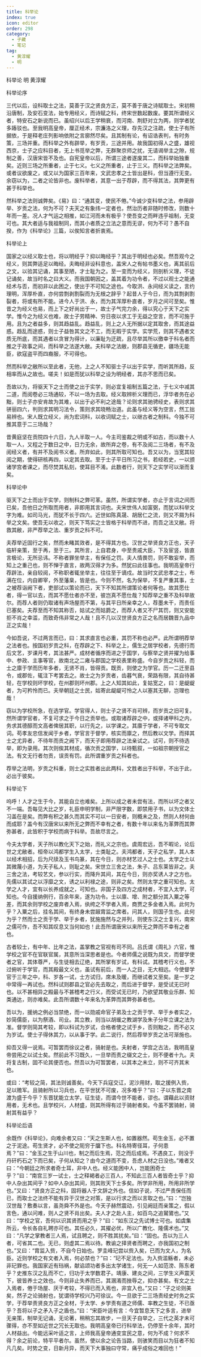 ```yaml
---
title: 科举论
index: true
icon: editor
order: 298
category:
  - 子藏
  - 笔记
tag:
  - 黄淳耀
  - 明
---
```


科举论 明 黄淳耀  

科举论序  

三代以后，设科取士之法，莫善于汉之贤良方正，莫不善于唐之诗赋取士。宋初稍沿唐制，及安石变法，始专用经义，而诗赋之科，终宋世数起数废。要其所谓经义者，特安石之新说而已。虽绍兴以后王学稍衰，而河南、荆舒对立为两，则学者犹多蹖驳也。至我明高皇帝，厘正经术，宗濂洛之义理，存先汉之注疏，使士子有所据依，于是释老庄列影响依附之言廓然尽矣。且其制有论，有诏诰表判，有时务策，三场并重。而科举之外有辟举，有岁贡，三途并用。故我国初得人之盛，雄视西京，士子之应科目者，无上书觅举之弊，无群聚京师之扰，无请谒举主之隙，规制之善，汉唐宋皆不及也。自宪皇帝以后，所谓三途者遂废其二，而科举始独重矣。近则三场之所重者，止于七义。七义之所重者，止于三义。而科举之法弊矣。或者议欲废之，或又以为国家三百年来，文武忠孝之士皆出是科，但当遵行无变。余窃以为，二者之论皆非也。废科举者，其意一出于荐辟，而不得其法，其弊更有甚于科举也。  

然科举之法则诚弊矣。《易》曰：“通其变，使民不倦。”今诚少变科举之法，参用辟举、岁贡之法，何为不可？夫天之有象纬一定者也，然治历者非随时修改，则数十年而一差。况人才气运之相推，如江河而未有极乎？使吾变之而畔违乎祖制，无变可也。其大者适与我祖制同，而其小者质之立法之意而无谬，何为不可？愚不自揆，作为《科举论》三篇，以俟知言者折衷焉。  

科举论上  

国家之以经义取士也，将以明经乎？抑以晦经乎？其出于明经也必矣。然吾观今之经义，则其弊适足以晦经。夫晦经非设科意也，盖宋人之有帖书墨义也，离其前后之文，以验其记诵，其事至陋，才士耻为之。至一变而为经义，则剖析义理，不徒记诵矣，故当时名之曰大义。而我国朝因之，盖其着为功令者，不过以观士之能通经术与否，而初非以此困之，使出于不可知之途也。今取洪、永间经义读之，言约理明，浑厚朴直，亦何尝剽剥割裂而为无根之辞乎？起昔人于今日，而为其剽剥割裂者，将或有所不能。进今人于洪、永，而为其浑厚朴直者，岁月之间可至矣。惟昔之为经义也易，而上下之好尚出于一，故士子气完力余，得以究心于天下之实学。惟今之为经义也难，故士子劳精神、穷日夜以求工于无益之空言，而不可施于用。且为之者益多，则其趋益乱。趋益乱，则上之人无所据以定其取舍，而其途益惑。趋乱而途惑，则士子益咎其文之不工，而无暇于实学。实学荒，则其不遇者文质无所底，而其遇者以贪冒为得计，以廉耻为迂疏，且尽举其所以徼幸于科名者而推之于政事之间，而科举之法遂大敝。夫科举之法敝，则郡县无循吏，疆场无能臣，欲寇盗平而四裔服，不可得也。  

然而科举之敝所以至此者，无他，上之人不知驱士子以出于实学，而听其所趋，反相率而从之故也。嗟夫！如是而犹以科举之设为明经者，其亦不思而已矣。  

吾故以为，将驱天下之士而使之出于实学，则必宜复祖制五篇之法，于七义中减其二道，而阅卷必三场通较，不以一场为去取。经义取辨析义理而已，浮华者务在必黜，则士子亦安肯故为其难，以出于必不利之途哉？论则求其驰骋经史，表则求其骈丽四六，判则求其明习法令，策则求其晓畅治道。此虽与经义等为空言，然工拙易辨也。宋人既立经义，尚为宏词科，以收词赋之士，以继古者之制科。今独不可推其意于二三场哉？  

昔黄庭坚在贡院四十六日，九人半取一人。今主司鉴裁之明或不如古，而以数十人取一人，又程之于数日之中，日力无余，故所弃之卷，有不及阅二三场者，有不及阅经义者，有并不及阅书义者。所弃如此，则其所取可知也。吾又以为，当宽其较阅之期，使得研核再四，以定其去取。至于士子平日所习之书，若经若史，一以颁诸学宫者课之，而尽焚其私刻，使耳目不淆。此数者行，则天下之实学可以渐而复矣。  

科举论中  

驱天下之士而出于实学，则制科之弊可革。虽然，所谓实学者，亦止于言词之间而已矣，吾他日之所取而用者，非即用其言词也。夫宋世伟人如富弼，而犹以科举文字为难。如司马光，而犹不长于四六。近世如陈真晟、胡居仁之流，则又不屑为科举之文矣。使吾无以收之，则天下笃实之士皆格于科举而不进，而吾之法又敝。将救其敝，非严荐举之法、重岁贡之科不可。  

夫荐举近固行之矣，然而未睹其效者，是不得其方也。汉世之举贤良方正也，天子临轩亲策，至于再，至于三。其所言，上自君身，中至贵戚大臣，下及宦竖，皆直言极论，无所忌讳。不称者罪坐举主，有保任之罚。夫人情畏罚，则不敢妄举，而知上之重己也，则不惮于直言，故两汉得才为多。然犹曰此往事也。我明高皇帝行荐辟法，亲自较阅，不称职者辄坐举主，往往至于谪戍。故当时文武忠孝之士，布满在位，内自卿宰，外至藩臬，皆是也。今则不然，名为保举，不复严重其事，士之被荐诣阙下者，吏部试以策论而已，天下不知其所谓策论者何等也。故其愿仕者，得一官以去，而其不愿仕者亦不至，彼岂真不愿仕哉？知荐举之重不及科举故尔。而荐人者则仍取诸有声场屋而不第，与其平日所亲幸之人，荐墨未干，而责任已塞矣。夫荐至而不知其称否，姑试之而姑爵之，而荐人者又不尸其罚，则又安能拒不肖之幸滥，而致奇伟非常之人哉！且不几以汉世贤良方正之名而居魏晋九品中正之实哉！  

今如吾说，不过两言而已，曰：其求直言也必重，其罚不称也必严。此所谓明荐举之法者也。按国初岁贡之科，在荐辟之下、科举之上，儒生之居学校者，先德行而后文艺，岁课月考，其法甚严。成材者循序而进之于国学，与察举之贤并擢为给事中、参政、主事等官，故南北之二雍与郡国之学校表里称盛。今自岁贡之科轻，而士之廪于学而历年多者，无贤不肖，皆得贡。既贡，则使之为学官。历一二迁至县令，或郡佐，辄注下考罢去之。故士之为岁贡者，齿暮气衰，荣路有限，其自待甚轻，在学校则坏学校，在州郡则坏州郡。上之人知其如此，复姑宽之，曰：是龊龊者，为可矜怜而已。夫举朝廷之士民，姑寄此龊龊可怜之人以塞其无聊，岂理也哉！  

窃以为学校所急，在选学官。学官得人，则士子之贤不肖可辨，而岁贡之旧可复。然所谓学官者，不复可求之于今日之贡举也。或取诸荐辟之中，或择诸甲科之内，务求其德醇而文高者俾居其职，以行先之，以学课之。其廪于学者，不可专取文词。苟孝友忠信发闻于乡者，学官言于督学，核实而廪之，然后教以文学。而择其士之尤异者，不待年而贡之阙下，而天子即用荐辟之法亲试之。试可，则不待选举，即为录用。其次则俟其材成，循次贡之国学，以待甄叙，一如祖宗朝授官之法。有文无行者勿贡，误贡有罚。此所谓重岁贡之科者也。  

荐举之法明，岁贡之科重，则士之实胜者出此两科，文胜者出于科举，不出于此，必出于彼矣。  

科举论下  

呜呼！人才之生于今，其能自立也难矣。上所以成之者未尝有法，而所以坏之者又不一端。吾每见大比之岁，礼臣申明学制，非严限字数，即禁用子书，以为文体士习盖在是矣。而弊有积之甚久而其实不可以一日安者，则概未之及，然则人材何由而成耶？盖今有汉唐宋以来所无之弊而不幸有之者，有数十年以来名为革弊而其弊弥甚者，此皆积于学校而病于科举。吾故尽言之。  

今夫太学者，天子所以教化天下之始，而礼义之宗也。虞周宏远，吾不暇论，论后世之尤敝者。桓帝以鸿都学生入太学，士类耻之。夫鸿都者，天子之私学，其人本以经术相招，后为尺牍及玉书鸟篆，其在今日，则亦材艺过人之士也。太学之士以其微蔑小道，为天子私人，则耻之矣。宋世立三舍之法，朱子、吕东莱皆非之。夫三舍之法，考较艺文，参以行实，而降升其间，其在今日，则亦奖诱人才之方也。先儒以其试之以浮靡之文，诱之以利禄之途，则非之矣。然则太学之重可知也。太学之人才，宜有以长养成就之，可知也。非国子及四方之成材者，不宜入太学，可知也。今自援纳例行，百余年来，遂为功令。士以廪、增、附之额分其入粟之等差，而其余则学校之废弃者入焉，纨绔之不学者入焉，商贾之多金者入焉。此何为乎？入粟之后，挂名其间，有终身未尝踧胄监之席者。问其人，则国子生也。此何为乎？然而士之贡于学、举于乡者，犹施施然与之并列，则使东汉之士复兴，南宋之儒可作，吾不知其叹息又当何如也！此吾所谓唐宋以来所无之弊而不幸有之者也。  

古者较士，有中年、比年之法，盖掌教之官视有司不同。吕氏谓《周礼》六官，惟学校之官不在官联官属，其意所当深思者是也。今者师儒之说既为具文，而督学使者之官，其体尊严，与生徒相去辽绝，其所掌有岁试，有科试。其稽考行义也，不过俯听于学官，而其殿最文义也，虽试有前后，而一人之目，无大相远。今使督学官于三年之中，科、岁各一试，士方试归，席未及暖，而继试者又至矣。是一岁之中常得一再试也。然科试则郡县之官必先去取之，而后进于督学，是受试无已时也。以不甚相异之殿最与不甚稽考之行义，而受试无已时，乃欲望其敬业乐群、知类通达，则亦难矣。此吾所谓数十年来名为革弊而其弊弥甚者也。  

吾以为，援纳之例必当禁绝，而一以勋戚命官子弟及士之贡于学、举于乡者实之，妙简儒臣，以为祭酒、司业。其立教，则当以胡瑗之教湖学及朱子分年立课之法为准。督学则简其考较，即以科试为岁试，合格者使之试于乡，否则黜之，而不必又为岁试。使士子得休其力，以从事于学。此二说行，然后荐举岁贡之法可渐施也。  

抑吾又得一说焉。可暂罢而徐议之者，骑射是也。夫射者，学宫之古法，我明高皇帝尝用之以试士矣。然前此不习既久，一旦举而责之缀文之士，则不便者十九。夫将复古制，固不论其便否也。然吾以为可暂罢者，以其本之未立，则不可齐其末也。  

或曰：“考较之简，其法则诚善矣。今天下兵寇交讧，泥沙用财，取之援例入赀，足以赡军。且骑射所以习兵也，在平世犹不可废，况多难乎？”曰：子以东晋之南渡为盛于今乎？东晋犹能立太学，征生徒，而谓今世不能者，谬也。谓藉此以资财用者，无术也。且学校兴，人材盛，则其所得有过于骑射者矣。今虽不罢骑射，骑射其有益乎？  

科举论后语  

余既作《科举论》，向难余者又曰：“天之生斯人也，如置器然。苟生金玉，必不置之于泥途。苟生贤才，必不使之阨穷于牖下也。科名特寄径耳，子何患焉？”曰：“金玉之生于山川也，制之而后生焉，范之而后成焉。不遇良工，则没于丹矸朽石之下而已矣，子何从知之？由今之道而不变，吾虑人材之日没也。”难者又曰：“今朝廷之所求者奇士耳，非中人也。经义能困中人，岂能困奇士乎？”曰：“南宫三岁一试士，士之释褐者必三百人，不知此三百人者皆奇士乎？抑中人杂出其间乎？如中人杂出其间，则其败天下士多矣。所学非所用，所用非所学也。”又曰：“贤良方正之科，固将器人于文辞之外也。信如子说，不过严责保任而已，而取士之法终不能有异于汉世之对策，是以行求之而以言取之也。”曰：“岂独汉世哉？敷奏以言，虽尧舜不外是也。今天子赫然震动，引见阙廷而亲策之，假以言色，通以问难，则人之贤不肖出矣。夫人才之赴人主，如百鸟之追鸑鷟也。”又曰：“学校之官，吾何以识其贤而用之乎？”曰：“如东汉之先试博士可也。如虞集所云，令长各自礼聘亦可也。其任必久，其擢必优，所以广教化、隆儒术也。”又曰：“凡学之掌教者三人焉，试且聘之，则不胜其扰矣。”曰：“固也。吾以为三人者，可省其二也。无已，则虚其二焉以待。教谕之择贤者而聘之，亦我国初之制也。”又曰：“胄监入赀，不自今日始也。罗圭峰玘尝以赀入矣，已而为文人，为名臣。近则学校之有文者入焉，何必禁也？”曰：“玘不足法也。为入赀滥觞者，未必非玘罪也。我国家近有珰祸，献谄颂功者多出太学诸生，何无一人如范滂、陈东者乎？史推东汉之乱而不亡，归功于太学数君子。靖康、建炎之间，三学生义声震天下，彼皆养士之效也。今则非止失养而已，其溷淆而挫辱之，抑亦甚矣。有文之士入焉者，倦于场屋、厌于考较，不得已而入焉也，非宜入也。”又曰：“子之论则美矣，然子之论骑射也，犹谓待学校兴乃可徐议。今一旦欲于二三场责经史时务之实学，于荐举责贤良方正之全材，于太学、乡学责有道之师儒、率教之生徒，不已亟乎？吾将以子之矛入子之盾也。”曰：“宋臣叶适有言：今宜暂息天下之多言，进举无亲策，制举无记诵，无论著，稍稍忘其故步，一旦天子自举之，三代之英才未可骤得，亦不至如近世之冗长无取也。我明高皇帝已行科举法，仍停至十余年，其时人材益出。今能远采叶适之言，上师我高皇帝通变宜民之意，何为不成？何求不得？余之前论，特平平者尔。虽然，使以余之论告当路，则骇笑而目以为狂者不知凡几矣。时势之变，日新月异，而天下大事独曰守常，痛乎成俗之难回也！”  
